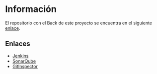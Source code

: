 # Información

El repositorio con el Back de este proyecto se encuentra en el siguiente [enlace](https://github.com/poloivaz/ISIS2603_202210_S1_E4_MuseoArteModerno_Back).

## Enlaces
* [Jenkins](http://157.253.238.75:8080/jenkins-isis2603/)
* [SonarQube](http://157.253.238.75:8080/sonar-isis2603/)
* [GitInspector](https://uniandes-isis2603.github.io/202210_S1_E4_MuseoArteModerno_Front/reports)
